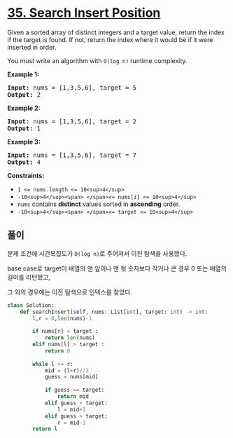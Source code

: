# [35. Search Insert Position](https://leetcode.com/problems/search-insert-position/)

Given a sorted array of distinct integers and a target value, return the index if the target is found. If not, return the index where it would be if it were inserted in order.

You must write an algorithm with `O(log n)` runtime complexity.

**Example 1:**

<pre><strong>Input:</strong> nums = [1,3,5,6], target = 5
<strong>Output:</strong> 2
</pre>

**Example 2:**

<pre><strong>Input:</strong> nums = [1,3,5,6], target = 2
<strong>Output:</strong> 1
</pre>

**Example 3:**

<pre><strong>Input:</strong> nums = [1,3,5,6], target = 7
<strong>Output:</strong> 4
</pre>

**Constraints:**

* `1 <= nums.length <= 10<sup>4</sup>`
* `-10<sup>4</sup><span> </span><= nums[i] <= 10<sup>4</sup>`
* `nums` contains **distinct** values sorted in **ascending** order.
* `-10<sup>4</sup><span> </span><= target <= 10<sup>4</sup>`



## 풀이

문제 조건에 시간복잡도가 `O(log n)`로 주어져서 이진 탐색을 사용했다.

base case로 target이 배열의 맨 앞이나 맨 뒷 숫자보다 작거나 큰 경우 0 또는 배열의 길이를 리턴했고,

그 외의 경우에는 이진 탐색으로 인덱스를 찾았다.

```python
class Solution:
    def searchInsert(self, nums: List[int], target: int) -> int:
        l,r = 0,len(nums)-1
      
        if nums[r] < target :
            return len(nums)
        elif nums[l] > target :
            return 0
      
        while l <= r:
            mid = (l+r)//2
            guess = nums[mid]
          
            if guess == target:
                return mid
            elif guess < target:
                l = mid+1
            elif guess > target:
                r = mid-1
        return l
```
